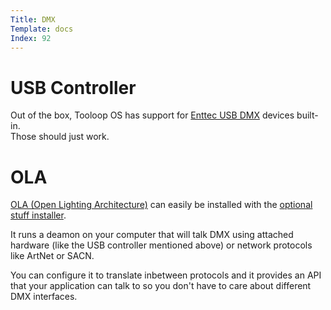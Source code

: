 ```yaml
---
Title: DMX
Template: docs
Index: 92
---
```


# USB Controller

Out of the box, Tooloop OS has support for [Enttec USB DMX](https://www.enttec.com/eu/range/controls/dmx-usb/) devices built-in.  
Those should just work.

# OLA 


[OLA (Open Lighting Architecture)](https://www.openlighting.org/ola/) can easily be installed with the [optional stuff installer](getting-started#install-optional-stuff).

It runs a deamon on your computer that will talk DMX using attached hardware (like the USB controller mentioned above) or network protocols like ArtNet or SACN.

You can configure it to translate inbetween protocols and it provides an API that your application can talk to so you don't have to care about different DMX interfaces.


